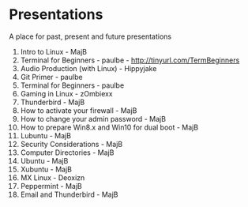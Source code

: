 # Presentations
A place for past, present and future presentations

01.  Intro to Linux - MajB
02.  Terminal for Beginners - paulbe
	- http://tinyurl.com/TermBeginners
03.  Audio Production (with Linux) - Hippyjake
04.  Git Primer - paulbe
05.  Terminal for Beginners - paulbe
06.  Gaming in Linux - zOmbiexx
07.  Thunderbird - MajB
08.  How to activate your firewall - MajB
09.  How to change your admin password - MajB
10.  How to prepare Win8.x and Win10 for dual boot - MajB
11.  Lubuntu - MajB
12.  Security Considerations - MajB
13.  Computer Directories - MajB
14.  Ubuntu - MajB
15.  Xubuntu - MajB
16.  MX Linux - Deoxizn
17.  Peppermint - MajB
18.  Email and Thunderbird - MajB

